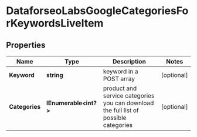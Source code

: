 # DataforseoLabsGoogleCategoriesForKeywordsLiveItem


## Properties

| Name | Type | Description | Notes |
|------------ | ------------- | ------------- | -------------|
**Keyword** | **string** | keyword in a POST array |[optional]|
**Categories** | **IEnumerable<int?>** | product and service categories<br>you can download the full list of possible categories |[optional]|